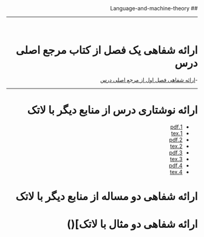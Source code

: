 
<div dir="rtl">
## Language-and-machine-theory

-----

<br>

# ارائه شفاهی یک فصل از کتاب مرجع اصلی درس

-[ارائه شفاهی فصل اول از مرجع اصلی درس]()




-----



# ارائه نوشتاری درس از منابع دیگر با لاتک


- [1.pdf](https://github.com/zahraahmadiii/PNU_3991_AR/blob/main/Language-and-machine-theory/1.pdf)
- [1.tex](https://github.com/zahraahmadiii/PNU_3991_AR/blob/main/Language-and-machine-theory/1.tex)
- [2.pdf](https://github.com/zahraahmadiii/PNU_3991_AR/blob/main/Language-and-machine-theory/2.pdf)
- [2.tex](https://github.com/zahraahmadiii/PNU_3991_AR/blob/main/Language-and-machine-theory/2.tex)
- [3.pdf](https://github.com/zahraahmadiii/PNU_3991_AR/blob/main/Language-and-machine-theory/3.pdf)
- [3.tex](https://github.com/zahraahmadiii/PNU_3991_AR/blob/main/Language-and-machine-theory/3.tex)
- [4.pdf](https://github.com/zahraahmadiii/PNU_3991_AR/blob/main/Language-and-machine-theory/4.pdf)
- [4.tex](https://github.com/zahraahmadiii/PNU_3991_AR/blob/main/Language-and-machine-theory/4.tex)





# ارائه شفاهی دو مساله از منابع دیگر با لاتک




# ارائه شفاهی دو مثال با لاتک]()




